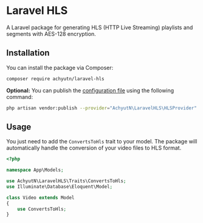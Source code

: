 # Laravel HLS

A Laravel package for generating HLS (HTTP Live Streaming) playlists and segments with AES-128 encryption.

## Installation

You can install the package via Composer:

```bash
composer require achyutn/laravel-hls
```

**Optional:** You can publish the [configuration file](src/config/hls.php) using the following command:

```bash
php artisan vendor:publish --provider="AchyutN\LaravelHLS\HLSProvider" --tag="hls-config"
```

## Usage

You just need to add the `ConvertsToHls` trait to your model. The package will automatically handle the conversion of your video files to HLS format.

```php
<?php

namespace App\Models;

use AchyutN\LaravelHLS\Traits\ConvertsToHls;
use Illuminate\Database\Eloquent\Model;

class Video extends Model
{
    use ConvertsToHls;
}
```
